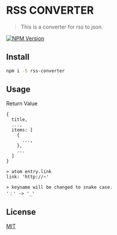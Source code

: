 # RSS CONVERTER

> This is a converter for rss to json.

[![NPM Version][npm-image]][npm-url]

## Install

```bash
npm i -S rss-converter
```

## Usage
Return Value
```$json
{
  title,
  ...,
  items: [
    {
      ...,
    },
    ...
  ]
}

> atom entry.link
link: 'http://~'

> keyname will be changed to snake case.
'：' -> '_'
```
## License

[MIT](http://vjpr.mit-license.org)

[npm-image]: https://img.shields.io/npm/v/rss-converter.svg
[npm-url]: https://npmjs.org/package/rss-converter

